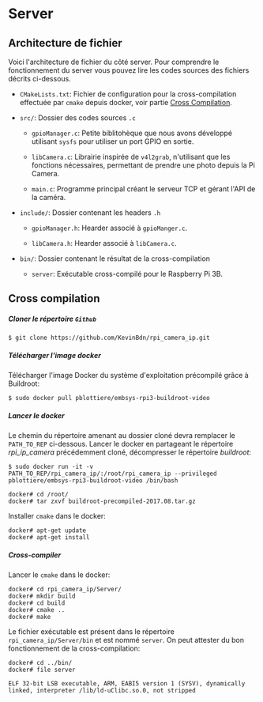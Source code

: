 Server
=====

Architecture de fichier
---

Voici l'architecture de fichier du côté server. Pour comprendre le fonctionnement du server vous pouvez lire les codes sources des fichiers décrits ci-dessous.

* `CMakeLists.txt`: Fichier de configuration pour la cross-compilation effectuée par `cmake` depuis docker, voir partie [Cross Compilation](#CC).

* `src/`: Dossier des codes sources `.c`
	
	* `gpioManager.c`: Petite biblitohèque que nous avons développé utilisant `sysfs` pour utiliser un port GPIO en sortie. 

	* `libCamera.c`: Librairie inspirée de `v4l2grab`, n'utilisant que les fonctions nécessaires, permettant de prendre une photo depuis la Pi Camera.

	* `main.c`: Programme principal créant le serveur TCP et gérant l'API de la caméra.

* `include/`: Dossier contenant les headers `.h`

	* `gpioManager.h`: Hearder associé à `gpioManger.c`.
	
	* `libCamera.h`: Hearder associé à `libCamera.c`.
	
* `bin/`: Dossier contenant le résultat de la cross-compilation

	* `server`: Exécutable cross-compilé pour le Raspberry Pi 3B.


<a name="CC">Cross compilation</a>
---
##### Cloner le répertoire `Github`
	
	$ git clone https://github.com/KevinBdn/rpi_camera_ip.git
	
##### Télécharger l'image docker

Télécharger l'image Docker du système d'exploitation précompilé grâce à Buildroot:

	$ sudo docker pull pblottiere/embsys-rpi3-buildroot-video


##### Lancer le docker

Le chemin du répertoire amenant au dossier cloné devra remplacer le `PATH_TO_REP` ci-dessous.
Lancer le docker en partageant le répertoire _rpi_ip_camera_ précédemment cloné, décompresser le répertoire _buildroot_:
	

	$ sudo docker run -it -v PATH_TO_REP/rpi_camera_ip/:/root/rpi_camera_ip --privileged pblottiere/embsys-rpi3-buildroot-video /bin/bash
		
	docker# cd /root/
	docker# tar zxvf buildroot-precompiled-2017.08.tar.gz


Installer `cmake` dans le docker:
	
	docker# apt-get update
	docker# apt-get install


##### Cross-compiler

Lancer le `cmake` dans le docker:
	
	docker# cd rpi_camera_ip/Server/
	docker# mkdir build
	docker# cd build
	docker# cmake ..
	docker# make

Le fichier exécutable est présent dans le répertoire `rpi_camera_ip/Server/bin` et est nommé `server`. On peut attester du bon fonctionnement de la cross-compilation:
	
	docker# cd ../bin/
	docker# file server
	
	ELF 32-bit LSB executable, ARM, EABI5 version 1 (SYSV), dynamically linked, interpreter /lib/ld-uClibc.so.0, not stripped
	